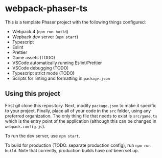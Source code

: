 # webpack-phaser-ts

This is a template Phaser project with the following things configured:

- Webpack 4 (`npm run build`)
- Wepback dev server (`npm start`)
- Typescript
- Eslint
- Prettier
- Game assets (TODO)
- VSCode automatically running Eslint/Prettier
- VSCode debugging (TODO)
- Typescript strict mode (TODO)
- Scripts for linting and formatting in `package.json`

## Using this project

First git clone this repository. Next, modify `package.json` to make it specific to your project. Finally, place all of your code in the `src` folder, using any preferred organization. The only thing file that needs to exist is `src/game.ts` which is the entry point of the application (although this can be changed in `webpack.config.js`).

To run the dev server, use `npm start`.

To build for production (TODO: separate production config), run `npm run build`. Note that currently, production builds have _not_ been set up.
